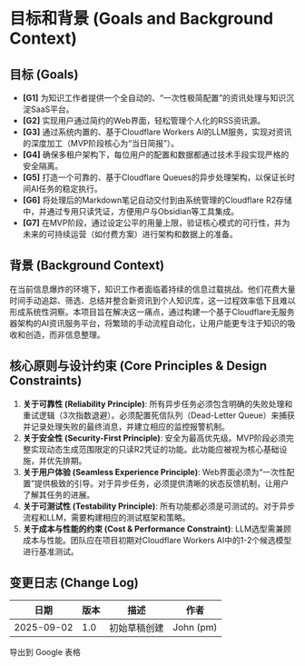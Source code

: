 # 目标和背景 (Goals and Background Context)

## 目标 (Goals)

- **[G1]** 为知识工作者提供一个全自动的、“一次性极简配置”的资讯处理与知识沉淀SaaS平台。
- **[G2]** 实现用户通过简约的Web界面，轻松管理个人化的RSS资讯源。
- **[G3]** 通过系统内置的、基于Cloudflare Workers AI的LLM服务，实现对资讯的深度加工（MVP阶段核心为“当日简报”）。
- **[G4]** 确保多租户架构下，每位用户的配置和数据都通过技术手段实现严格的安全隔离。
- **[G5]** 打造一个可靠的、基于Cloudflare Queues的异步处理架构，以保证长时间AI任务的稳定执行。
- **[G6]** 将处理后的Markdown笔记自动交付到由系统管理的Cloudflare R2存储中，并通过专用只读凭证，方便用户与Obsidian等工具集成。
- **[G7]** 在MVP阶段，通过设定公平的用量上限，验证核心模式的可行性，并为未来的可持续运营（如付费方案）进行架构和数据上的准备。

## 背景 (Background Context)

在当前信息爆炸的环境下，知识工作者面临着持续的信息过载挑战。他们花费大量时间手动追踪、筛选、总结并整合新资讯到个人知识库，这一过程效率低下且难以形成系统性洞察。本项目旨在解决这一痛点，通过构建一个基于Cloudflare无服务器架构的AI资讯服务平台，将繁琐的手动流程自动化，让用户能更专注于知识的吸收和创造，而非信息整理。

## 核心原则与设计约束 (Core Principles & Design Constraints)

1. **关于可靠性 (Reliability Principle)**: 所有异步任务必须包含明确的失败处理和重试逻辑（3次指数退避）。必须配置死信队列（Dead-Letter Queue）来捕获并记录处理失败的最终消息，并建立相应的监控报警机制。
2. **关于安全性 (Security-First Principle)**: 安全为最高优先级。MVP阶段必须完整实现动态生成范围限定的只读R2凭证的功能。此功能应被视为核心基础设施，并优先排期。
3. **关于用户体验 (Seamless Experience Principle)**: Web界面必须为“一次性配置”提供极致的引导。对于异步任务，必须提供清晰的状态反馈机制，让用户了解其任务的进展。
4. **关于可测试性 (Testability Principle)**: 所有功能都必须是可测试的。对于异步流程和LLM，需要构建相应的测试框架和策略。
5. **关于成本与性能的约束 (Cost & Performance Constraint)**: LLM选型需兼顾成本与性能。团队应在项目初期对Cloudflare Workers AI中的1-2个候选模型进行基准测试。

## 变更日志 (Change Log)

| 日期       | 版本 | 描述         | 作者      |
| ---------- | ---- | ------------ | --------- |
| 2025-09-02 | 1.0  | 初始草稿创建 | John (pm) |

导出到 Google 表格